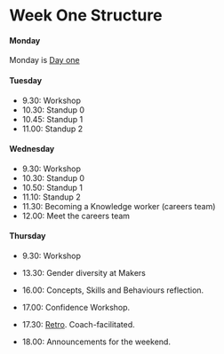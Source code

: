 # Week One Structure

#### Monday

Monday is [Day one](./day_one.md)

#### Tuesday
- 9.30: Workshop
- 10.30: Standup 0
- 10.45: Standup 1
- 11.00: Standup 2

#### Wednesday
- 9.30: Workshop
- 10.30: Standup 0
- 10.50: Standup 1
- 11.10: Standup 2
- 11.30: Becoming a Knowledge worker (careers team)
- 12.00: Meet the careers team

#### Thursday
- 9.30: Workshop

- 13.30: Gender diversity at Makers
- 16.00: Concepts, Skills and Behaviours reflection.
- 17.00: Confidence Workshop.
- 17.30: [Retro](https://github.com/makersacademy/course/blob/master/pills/student_retrospective.md). Coach-facilitated.
- 18.00: Announcements for the weekend.
